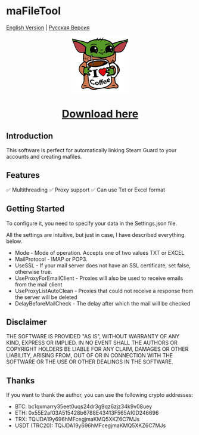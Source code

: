 # maFileTool
[English Version](README.en.md) | [Русская Версия](README.ru.md)

<p align="center">
  <img src="https://github.com/Riddler2077/maFileTool/blob/master/Yoda.png" width="150" alt="img">
  <h1 align="center"><a href="https://github.com/Riddler2077/maFileTool/releases/tag/maFileTool1.2.0" target="_blank">Download here</a></h1>
</p>

## Introduction
This software is perfect for automatically linking Steam Guard to your accounts and creating mafiles.

## Features
✅ Multithreading
✅ Proxy support
✅ Can use Txt or Excel format

## Getting Started
To configure it, you need to specify your data in the Settings.json file.

All the settings are intuitive, but just in case, I have described everything below.

- Mode - Mode of operation. Accepts one of two values TXT or EXCEL
- MailProtocol - IMAP or POP3.
- UseSSL - If your mail server does not have an SSL certificate, set false, otherwise true.
- UseProxyForEmailClient - Proxies will also be used to receive emails from the mail client
- UseProxyListAutoClean - Proxies that could not receive a response from the server will be deleted
- DelayBeforeMailCheck - The delay after which the mail will be checked

## Disclaimer

THE SOFTWARE IS PROVIDED "AS IS", WITHOUT WARRANTY OF ANY KIND, EXPRESS OR IMPLIED. IN NO EVENT SHALL THE AUTHORS OR COPYRIGHT HOLDERS BE LIABLE FOR ANY CLAIM, DAMAGES OR OTHER LIABILITY, ARISING FROM, OUT OF OR IN CONNECTION WITH THE SOFTWARE OR THE USE OR OTHER DEALINGS IN THE SOFTWARE.

## Thanks
If you want to thank the author, you can use the following crypto addresses:
- BTC: bc1qxmarry35eet0uqs24dr3g9qz6zjz34k9v08uey
- ETH: 0x55E2af03A515428b6788E43413F565Af0D246696
- TRX: TQiJDA19y696hMFcegjmaKMQ5XKZ6C7MJs
- USDT (TRC20): TQiJDA19y696hMFcegjmaKMQ5XKZ6C7MJs
